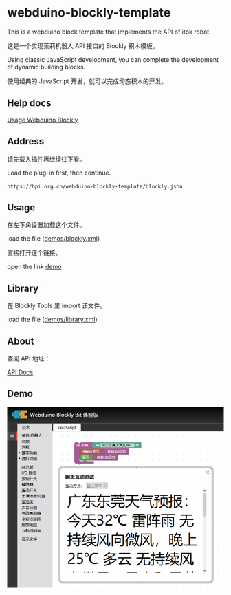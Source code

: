 # webduino-blockly-template

This is a webduino block template that implements the API of itpk robot.

这是一个实现茉莉机器人 API 接口的 Blockly 积木模板。

Using classic JavaScript development, you can complete the development of dynamic building blocks.

使用经典的 JavaScript 开发，就可以完成动态积木的开发。

## Help docs

[Usage Webduino Blockly](https://doc.bpi-steam.com/zh_CN/latest/bpi-web/modules/basic.html)

## Address

请先载入插件再继续往下看。

Load the plug-in first, then continue.

`https://bpi.org.cn/webduino-blockly-template/blockly.json`

## Usage

在左下角设置加载这个文件。

load the file ([demos/blockly.xml](demos/blockly.xml))

直接打开这个链接。

open the link [demo](https://bit.webduino.com.cn/blockly/?demo=demo-area-01#qZzEr63j6W)

## Library

在 Blockly Tools 里 import 该文件。

load the file ([demos/library.xml](demos/library.xml))

## About

查阅 API 地址：

[API Docs](http://www.itpk.cn/robot.php)

## Demo

![demo](demo.png)

